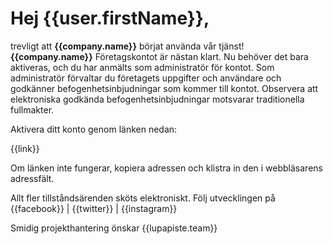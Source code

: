 # Hej {{user.firstName}},

trevligt att **{{company.name}}** b&ouml;rjat anv&auml;nda v&aring;r tj&auml;nst! **{{company.name}}** F&ouml;retagskontot &auml;r n&auml;stan klart. Nu beh&ouml;ver det bara aktiveras, och du har anm&auml;lts som administrat&ouml;r f&ouml;r kontot. Som administrat&ouml;r f&ouml;rvaltar du f&ouml;retagets uppgifter och anv&auml;ndare och godk&auml;nner befogenhetsinbjudningar som kommer till kontot. Observera att elektroniska godk&auml;nda befogenhetsinbjudningar motsvarar traditionella fullmakter.

Aktivera ditt konto genom l&auml;nken nedan:

{{link}}

Om l&auml;nken inte fungerar, kopiera adressen och klistra in den i webbl&auml;sarens adressf&auml;lt.             

Allt fler tillst&aring;nds&auml;renden sk&ouml;ts elektroniskt. F&ouml;lj utvecklingen p&aring; {{facebook}} | {{twitter}} | {{instagram}}

Smidig projekthantering &ouml;nskar
{{lupapiste.team}}